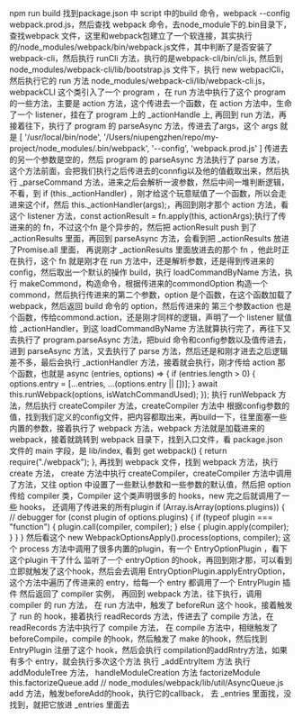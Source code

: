 npm run build
找到package.json 中 script 中的build 命令，webpack --config webpack.prod.js，然后查找 webpack 命令，去node_module下的.bin目录下，查找webpack 文件，这里和webpack包建立了一个软连接，其实执行的/node_modules/webpack/bin/webpack.js文件，其中判断了是否安装了webpack-cli，然后执行 runCli 方法，执行的是webpack-cli/bin/cli.js, 
然后到 node_modules/webpack-cli/lib/bootstrap.js 文件下，执行 new webpaclCli，然后执行它的 run 方法
node_modules/webpack-cli/lib/webpack-cli.js， webpackCLI 这个类引入了一个 program ，在 run 方法中执行了这个 program 的一些方法，主要是 action 方法，这个传进去一个函数，在 action 方法中，生命了一个 listener，挂在了 program 上的 _actionHandle 上, 再回到 run 方法，再接着往下，执行了 program 的 parseAsync 方法，传进去了args，这个 args 就是
[
  '/usr/local/bin/node',
  '/Users/niupengzhen/repo/my-project/node_modules/.bin/webpack',
  '--config',
  'webpack.prod.js'
]
传进去的另一个参数是空的，然后 program 的 parseAsync 方法执行了 parse 方法，
这个方法前面，会把我们执行之后传进去的connfig以及他的值截取出来，然后执行  _parseCommand 方法，进来之后会解析一波参数，然后中间一堆判断逻辑，不看，到 if (this._actionHandler) ，刚才给这个玩意赋值了一个函数，所以会走进来这个if，然后 this._actionHandler(args);，再回到刚才那个 action 方法，看这个 listener 方法，const actionResult = fn.apply(this, actionArgs);执行了传进来的的 fn，不过这个fn 是个异步的，然后把 actionResult push 到了 _actionResults 里面，再回到 parseAsync 方法，会看到把 _actionResults 放进了Promise.all 里面，
再说刚才 _actionResults 里面放进去的那个 fn ，他此时正在执行，这个 fn 就是刚才在 run 方法中，还是解析参数，还是得到传进来的 config，然后取出一个默认的操作 build，执行  loadCommandByName 方法，执行 makeCommond，构造命令，根据传进来的commondOption 构造一个 commond，然后执行传进来的第二个参数，option 是个函数，在这个函数加载了webpack，然后返回 build 命令的 option，然后传进来的 第三个参数action 也是个函数，传给commond.action，还是刚才同样的逻辑，声明了一个 listener 赋值给 _actionHandler，到这 loadCommandByName 方法就算执行完了，再往下又去执行了 program.parseAsync 方法，把buid 命令和config参数以及值传进去，进到 parseAsync 方法，又去执行了 parse 方法，然后还是和刚才进去之后逻辑差不多，最后会执行 _actionHandler 方法，接着就会执行，刚才传给 action 那个函数，也就是 
async (entries, options) => {
                        if (entries.length > 0) {
                            options.entry = [...entries, ...(options.entry || [])];
                        }
                        await this.runWebpack(options, isWatchCommandUsed);
                    });
执行 runWebpack 方法，然后执行 createCompiler 方法，createCompiler 方法中 根据config参数的值，找到我们定义的config文件，把内容都取出来，再build一下，往里面塞一些内置的参数，接着执行了 webpack 方法，webpack 方法就是加载进来的 webpack，接着就跳转到 webpack 目录下，找到入口文件，看 package.json 文件的 main 字段，是 lib/index, 看到
get webpack() {
		return require("./webpack");
	},
再找到 webpack 文件，找到 webpack 方法，执行 create 方法， create 方法中执行 createCompiler，createCompiler 方法中调用了方法，又往 option 中设置了一些默认参数和一些参数的默认值，然后把 option 传给  compiler 类，Compiler 这个类声明很多的 hooks，new 完之后就调用了一些 hooks，
还调用了传进来的所有plugin
if (Array.isArray(options.plugins)) {
        // debugger
		for (const plugin of options.plugins) {
			if (typeof plugin === "function") {
				plugin.call(compiler, compiler);
			} else {
				plugin.apply(compiler);
			}
		}
	}
然后看这个 new WebpackOptionsApply().process(options, compiler);
这个 process 方法中调用了很多内置的plugin，有一个 EntryOptionPlugin ，看下这个plugin 干了什么
监听了一个 entryOption 的hook，再回到刚才那，可以看到立即就触发了这个hook，然后会去调用 EntryOptionPlugin.applyEntryOption，这个方法中遍历了传进来的 entry，给每一个 entry 都调用了一个 EntryPlugin 插件
然后返回了 compiler 实例，
再回到 webpack 方法，往下执行，调用 compiler 的 run 方法，
在 run 方法中，触发了 beforeRun 这个 hook，接着触发了 run 的 hook，接着执行 readRecords 方法，传进去了 compile 方法，在 readRecords 方法中执行了 compile 方法，
在 compile 方法中，相继触发了 beforeCompile，compile 的hook，然后触发了 make 的hook，然后找到 EntryPlugin 注册了这个 hook，然后会执行 compilation的addRntry方法，如果有多个 entry，就会执行多次这个方法
执行 _addEntryItem 方法
 执行 addModuleTree 方法，
    handleModuleCreation 方法
        factorizeModule 
            this.factorizeQueue.add
                // node_modules/webpack/lib/util/AsyncQueue.js add 方法，触发beforeAdd的hook，执行它的callback，
                    去 _entries 里面找，没找到，就把它放进 _entries 里面去